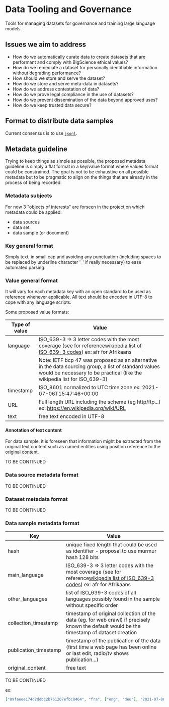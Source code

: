 # Data Tooling and Governance
Tools for managing datasets for governance and training large language models.

## Issues we aim to address
- How do we automatically curate data to create datasets that are performant and comply with BigScience ethical values?
- How do we remediate a dataset for personally identifiable information without degrading performance?
- How should we store and serve the dataset?
- How do we store and serve meta-data in datasets?
- How do we address contestation of data?
- How do we prove legal compliance in the use of datasets?
- How do we prevent dissemination of the data beyond approved uses?
- How do we keep trusted data secure?

## Format to distribute data samples

Current consensus is to use [`jsonl`](https://jsonlines.org/).

## Metadata guideline

Trying to keep things as simple as possible, the proposed metadata guideline is simply a flat format in a key/value format where values format could be constrained. The goal is not to be exhaustive on all possible metadata but to be pragmatic to align on the things that are already in the process of being recorded.

### Metadata subjects

For now 3 "objects of interests" are forseen in the project on which metadata could be applied:

- data sources
- data set
- data sample (or document)

### Key general format

Simply text, in small cap and avoiding any punctuation (including spaces to be replaced by underline character '_' if really necessary)  to ease automated parsing.

### Value general format

It will vary for each metadata key with an open standard to be used as reference whenever applicable. All text should be encoded in UTF-8 to cope with any language scripts.

Some proposed value formats:

| Type of value           | Value                                                                                                                                                                                                                                      |
|-----------    |----------------------------------------------------------------------------------------------------------------------------------------------------------------------------------------------------------------------------------------    |
| language      | ISO_639-3 => 3 letter codes with the most coverage (see for reference[wikipedia list of ISO_639-3 codes](https://en.wikipedia.org/wiki/Wikipedia:WikiProject_Languages/List_of_ISO_639-3_language_codes_(2019))) ex: afr for Afrikaans     |
|               | Note: IETF bcp 47 was proposed as an alternative in the data sourcing group, a list of standard values would be necessary to be practical (like the wikipedia list for ISO_639-3)
| timestamp     | ISO_8601 normalized to UTC time zone ex: 2021-07-06T15:47:46+00:00                                                                                                                                                                         |
| URL           | Full length URL including the scheme (eg http/ftp...)  ex: https://en.wikipedia.org/wiki/URL                                                                                                                                               |
| text          | free text encoded in UTF-8

#### Annotation of text content

For data sample, it is foreseen that information might be extracted from the original text content such as named entities using position reference to the original content.

TO BE CONTINUED

### Data source metadata format

TO BE CONTINUED

### Dataset metadata format

TO BE CONTINUED

### Data sample metadata format

| Key                       | Value                                                                                                                                                                                                                                      |
|-----------------------    |----------------------------------------------------------------------------------------------------------------------------------------------------------------------------------------------------------------------------------------    |
| hash                | unique fixed length that could be used as identifier - proposal to use murmur hash 128 bits                                                                                                                                                                         |
| main_language             | ISO_639-3 => 3 letter codes with the most coverage (see for reference[wikipedia list of ISO_639-3 codes](https://en.wikipedia.org/wiki/Wikipedia:WikiProject_Languages/List_of_ISO_639-3_language_codes_(2019))) ex: afr for Afrikaans     |
| other_languages           | list of ISO_639-3 codes of all languages possibly found in the sample without specific order                                                                                                                                               |
| collection_timestamp      | timestamp of original collection of the data (eg. for web crawl) if precisely known the default would be the timestamp of dataset creation                                                                                                 |
| publication_timestamp     | timestamp of the publication of the data (first time a web page has been online or last edit, radio/tv shows publication...)                                                                                                               |
| original_content          | free text

TO BE CONTINUED

ex:
```json
["89faeee174d2ddbc2b761207efbc8464", "fra", ["eng", "deu"], "2021-07-06T19:06:02Z", null, "je crois il est parti à Stuttgart ou bien à London"]
```